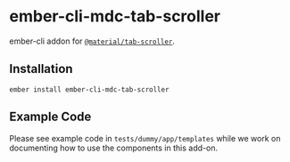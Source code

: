 ember-cli-mdc-tab-scroller
======================

ember-cli addon for [`@material/tab-scroller`](https://github.com/material-components/material-components-web/tree/master/packages/mdc-tab-scroller).

Installation
------------

    ember install ember-cli-mdc-tab-scroller
    
Example Code
---------------

Please see example code in `tests/dummy/app/templates` while we work on documenting how to 
use the components in this add-on.

